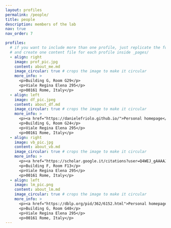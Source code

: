 ```yaml
---
layout: profiles
permalink: /people/
title: people
description: members of the lab
nav: true
nav_order: 7

profiles:
  # if you want to include more than one profile, just replicate the following block
  # and create one content file for each profile inside _pages/
  - align: right
    image: prof_pic.jpg
    content: about_me.md
    image_circular: true # crops the image to make it circular
    more_info: >
      <p>Building G, Room G29</p>
      <p>Viale Regina Elena 295</p>
      <p>00161 Rome, Italy</p>
  - align: left
    image: df_pic.jpeg
    content: about_df.md
    image_circular: true # crops the image to make it circular
    more_info: >
      <p><a href="https://danielefriolo.github.io/">Personal homepage</p>
      <p>Building G, Room G24</p>
      <p>Viale Regina Elena 295</p>
      <p>00161 Rome, Italy</p>
  - align: right
    image: vb_pic.jpg
    content: about_vb.md
    image_circular: true # crops the image to make it circular
    more_info: >
      <p><a href="https://scholar.google.it/citations?user=Q4WEJ_gAAAAJ&hl=en">Personal homepage</p>
      <p>Building F, Room F13</p>
      <p>Viale Regina Elena 295</p>
      <p>00161 Rome, Italy</p>
  - align: left
    image: lm_pic.png
    content: about_lm.md
    image_circular: true # crops the image to make it circular
    more_info: >
      <p><a href="https://dblp.org/pid/362/6152.html">Personal homepage</p>
      <p>Building G, Room G48</p>
      <p>Viale Regina Elena 295</p>
      <p>00161 Rome, Italy</p>  
---
```

